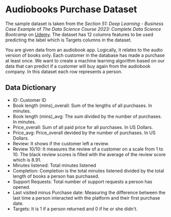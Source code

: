 # Audiobooks Purchase Dataset

The sample dataset is taken from the *Section 51: Deep Learning - Business Case Example* of *The Data Science Course 2023: Complete Data Science Bootcamp* on [Udemy](https://www.udemy.com/course/the-data-science-course-complete-data-science-bootcamp/). The dataset has 12 columns features to be used predicting the label which is Targets columns in the dataset. 

You are given data from an audiobook app. Logically, it relates to the audio version of books only. Each customer in the database has made a purchase at least once. We want to create a machine learning algorithm based on our data that can predict if a customer will buy again from the audiobook company. In this dataset each row represents a person.

## Data Dictionary

- ID: Customer ID
- Book length (mins)_overall: Sum of the lengths of all purchases. In minutes.
- Book length (mins)_avg: The sum divided by the number of purchases. In minutes.
- Price_overall: Sum of all paid price for all purchases. In US Dollars.
- Price_avg: Price_overall devided by the number of purchases. In US Dollars.
- Review: It shows if the customer left a review.
- Review 10/10: It measures the review of a customer on a scale from 1 to 10. The black review scores is filled with the average of the review score which is 8.91.
- Minutes listened: Total minutes listened
- Completion: Completion is the total minutes listened divided by the total length of books a person has purchased.
- Support Requests: Total number of support requests a person has opened.
- Last visited minus Purchase date: Measuring the difference between the last time a person interacted with the platform and their first purchase date.
- Targets: It is 1 if a person returned and 0 if he or she didn't.




